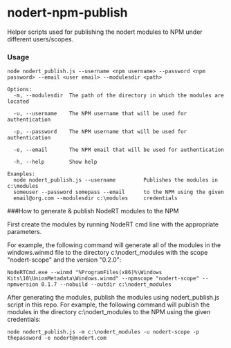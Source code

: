 # nodert-npm-publish

Helper scripts used for publishing the nodert modules to NPM under different users/scopes.

### Usage

```
node nodert_publish.js --username <npm username> --password <npm password> --email <user email> --modulesdir <path>

Options:
  -m, --modulesdir  The path of the directory in which the modules are located
                                                                                                       
  -u, --username    The NPM username that will be used for authentication
                                                                      
  -p, --password    The NPM username that will be used for authentication
                                                                      
  -e, --email       The NPM email that will be used for authentication
  
  -h, --help        Show help     

Examples:
  node nodert_publish.js --username         Publishes the modules in c:\modules
  someuser --password somepass --email      to the NPM using the given
  email@org.com --modulesdir c:\modules     credentials
```

###How to generate & publish NodeRT modules to the NPM

First create the modules by running NodeRT cmd line with the appropriate parameters.

For example, the following command will generate all of the modules in the windows.winmd file to the directory c:\nodert_modules with the scope "nodert-scope" and the version "0.2.0":

```
NodeRTCmd.exe --winmd "%ProgramFiles(x86)%\Windows Kits\10\UnionMetadata\Windows.winmd" --npmscope "nodert-scope" --npmversion 0.1.7 --nobuild --outdir c:\nodert_modules
```

After generating the modules, publish the modules using nodert_publish.js script in this repo.
For example, the following command will publish the modules in the directory c:\nodert_modules to the NPM using the given credentials:
```
node nodert_publish.js -m c:\nodert_modules -u nodert-scope -p thepassword -e nodert@nodert.com
```

